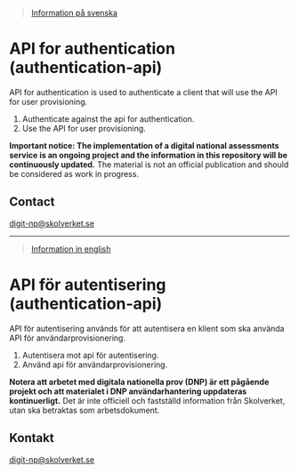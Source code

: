 >[Information på svenska](#api-f%C3%B6r-autentisering-authentication-api)

# API for authentication (authentication-api)
API for authentication is used to authenticate a client that will use the API for user provisioning.
1. Authenticate against the api for authentication.
2. Use the API for user provisioning.

**Important notice: The implementation of a digital national assessments service is an ongoing project and the information in this repository will be continuously updated.** The material is not an official publication and should be considered as work in progress.

## Contact
digit-np@skolverket.se

___
>[Information in english](#api-for-authentication-authentication-api)

# API för autentisering (authentication-api)
API för autentisering används för att autentisera en klient som ska använda API för användarprovisionering.
1. Autentisera mot api för autentisering.
2. Använd api för användarprovisionering.

**Notera att arbetet med digitala nationella prov (DNP) är ett pågående projekt och att materialet i DNP användarhantering uppdateras kontinuerligt.** Det är inte officiell och fastställd information från Skolverket, utan ska betraktas som arbetsdokument.

## Kontakt
digit-np@skolverket.se

